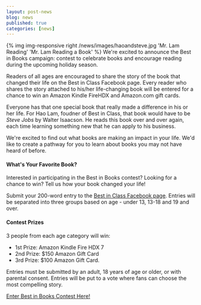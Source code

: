 ```yaml
---
layout: post-news
blog: news
published: true
categories: [news]
---
```


{% img img-responsive right /news/images/haoandsteve.jpg 'Mr. Lam Reading' 'Mr. Lam Reading a Book' %} We're excited to announce the Best in Books campaign: contest to celebrate books and encourage reading during the upcoming holiday season. 

Readers of all ages are encouraged to share the story of the book that changed their life on the Best in Class Facebook page. Every reader who shares the story attached to his/her life-changing book will be entered for a chance to win an Amazon Kindle FireHDX and Amazon.com gift cards.

<!--more-->

Everyone has that one special book that really made a difference in his or her life. For Hao Lam, foudner of Best in Class, that book would have to be *Steve Jobs* by Walter Isaacson. He reads this book over and over again, each time learning something new that he can apply to his business. 

We're excited to find out what books are making an impact in your life. We'd like to create a pathway for you to learn about books you may not have heard of before.

#### What's Your Favorite Book?
Interested in participating in the Best in Books contest? Looking for a chance to win? Tell us how your book changed your life!

Submit your 200-word entry to the [Best in Class Facebook page](https://www.facebook.com/BestInClassEducationCenter). Entries will be separated into three groups based on age - under 13, 13-18 and 19 and over.

#### Contest Prizes
3 people from each age category will win: 

* 1st Prize: Amazon Kindle Fire HDX 7
* 2nd Prize: $150 Amazon Gift Card
* 3rd Prize: $100 Amazon Gift Card.

Entries must be submitted by an adult, 18 years of age or older, or with parental consent.
Entries will be put to a vote where fans can choose the most compelling story.

[Enter Best in Books Contest Here!](http://a.pgtb.me/ljdr9v)
